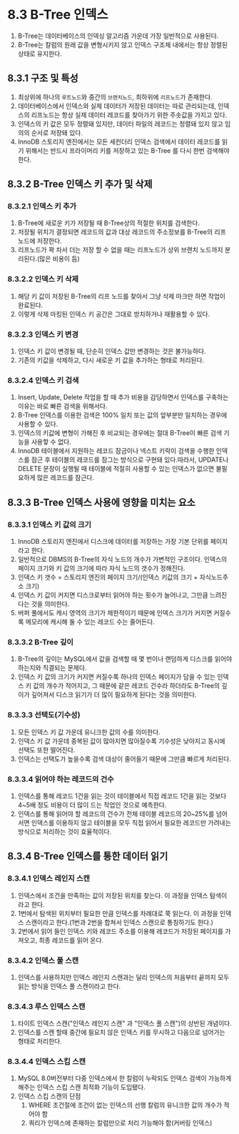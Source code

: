 # 8.3 B-Tree 인덱스

1. B-Tree는 데이터베이스의 인덱싱 알고리즘 가운데 가장 일반적으로 사용된다.
2. B-Tree는 칼럼의 원래 값을 변형시키지 않고 인덱스 구조체 내에서는 항상 정렬된 상태로 유지한다.

## 8.3.1 구조 및 특성

1. 최상위에 하나의 `루트노드`와 중간의 `브랜치노드`, 최하위에 `리프노드`가 존재한다.
2. 데이터베이스에서 인덱스와 실제 데이터가 저장된 데이터는 따로 관리되는데, 인덱스의 리프노드는 항상 실제 데이터 레코드를 찾아가기 위한 주솟값을 가지고 있다.
3. 인덱스의 키 값은 모두 정렬돼 있지만, 데이터 파일의 레코드는 정렬돼 있지 않고 임의의 순서로 저장돼 있다.
4. InnoDB 스토리지 엔진에서는 모든 세컨더리 인덱스 검색에서 데이터 레코드를 읽기 위해서는 반드시 프라이머리 키를 저장하고 있는 B-Tree 를 다시 한번 검색해야 한다.

## 8.3.2 B-Tree 인덱스 키 추가 및 삭제

### 8.3.2.1 인덱스 키 추가

1. B-Tree에 새로운 키가 저장될 때 B-Tree상의 적절한 위치를 검색한다.
2. 저장될 위치가 결정되면 레코드의 값과 대상 레코드의 주소정보를 B-Tree의 리프 노드에 저장한다.
3. 리프노드가 꽉 차서 더는 저장 할 수 없을 때는 리프노드가 상위 브랜치 노드까지 분리된다.(많은 비용이 듬)

### 8.3.2.2 인덱스 키 삭제

1. 해당 키 값이 저장된 B-Tree의 리프 노드를 찾아서 그냥 삭제 마크만 하면 작업이 완료된다.
2. 이렇게 삭제 마킹된 인덱스 키 공간은 그대로 방치하거나 재활용할 수 있다.

### 8.3.2.3 인덱스 키 변경

1. 인덱스 키 값이 변경될 때, 단순히 인덱스 값만 변경하는 것은 불가능하다.
2. 기존의 키값을 삭제하고, 다시 새로운 키 값을 추가하는 형태로 처리된다.

### 8.3.2.4 인덱스 키 검색

1. Insert, Update, Delete 작업을 할 때 추가 비용을 감당하면서 인덱스를 구축하는 이유는 바로 빠른 검색을 위해서다.
2. B-Tree 인덱스를 이용한 검색은 100% 일치 또는 값의 앞부분만 일치하는 경우에 사용할 수 있다.
3. 인덱스의 키값에 변형이 가해진 후 비교되는 경우에는 절대 B-Tree이 빠른 검색 기능을 사용핳 수 없다.
4. InnoDB 테이블에서 지원하는 레코드 잠금이나 넥스트 키락이 검색을 수행한 인덱스를 잠근 후 테이블의 레코드를 잠그는 방식으로 구현돼 있다.따라서, UPDATE나 DELETE 문장이 실행될 때 테이블에 적절히
   사용할 수 있는 인덱스가 없으면 불필요하게 많은 레코드를 잠근다.

## 8.3.3 B-Tree 인덱스 사용에 영향을 미치는 요소

### 8.3.3.1 인덱스 키 값의 크기

1. InnoDB 스토리지 엔진에서 디스크에 데이터를 저장하는 가장 기본 단위를 페이지라고 한다.
2. 일반적으로 DBMS의 B-Tree의 자식 노드의 개수가 가변적인 구조이다. 인덱스의 페이지 크기와 키 값의 크기에 따라 자식 노드의 갯수가 정해진다.
3. 인덱스 키 갯수 = 스토리지 엔진의 페이지 크기/(인덱스 키값의 크기 + 자식노드주소 크기)
4. 인덱스 키 값이 커지면 디스크로부터 읽어야 하는 횟수가 늘어나고, 그만큼 느려진다는 것을 의미한다.
5. 버퍼 풀에서도 캐시 영역의 크기가 제한적이기 때문에 인덱스 크기가 커지면 커질수록 메모리에 캐시해 둘 수 있는 레코드 수는 줄어든다.

### 8.3.3.2 B-Tree 깊이

1. B-Tree의 깊이는 MySQL에서 값을 검색할 때 몇 번이나 랜덤하게 디스크를 읽어야 하는지와 직결되는 문제다.
2. 인덱스 키 값의 크기가 커지면 커질수록 하나의 인덱스 페이지가 담을 수 있는 인덱스 키 값의 개수가 적어지고, 그 때문에 같은 레코드 건수라 하더라도 B-Tree의 깊이가 깊어져서 디스크 읽기가 더 많이
   필요하게 된다는 것을 의미한다.

### 8.3.3.3 선택도(기수성)

1. 모든 인덱스 키 값 가운데 유니크한 값의 수를 의미한다.
2. 인덱스 키 값 가운데 중복된 값이 많아지면 많아질수록 기수성은 낮아지고 동시에 선택도 또한 떨어진다.
3. 인덱스는 선택도가 높을수록 검색 대상이 줄어들기 때문에 그만큼 빠르게 처리된다.

### 8.3.3.4 읽어야 하는 레코드의 건수

1. 인덱스를 통해 레코드 1건을 읽는 것이 테이블에서 직접 레코드 1건을 읽는 것보다 4~5배 정도 비용이 더 많이 드는 작업인 것으로 예측한다.
2. 인덱스를 통해 읽어야 할 레코드의 건수가 전체 테이블 레코드의 20~25%를 넘어서면 인덱스를 이용하지 않고 테이블을 모두 직접 읽어서 필요한 레코드만 가려내는 방식으로 처리하는 것이 효율적이다.

## 8.3.4 B-Tree 인덱스를 통한 데이터 읽기

### 8.3.4.1 인덱스 레인지 스캔

1. 인덱스에서 조건을 만족하는 값이 저장된 위치를 찾는다. 이 과정을 인덱스 탐색이라고 한다.
2. 1번에서 탐색된 위치부터 필요한 만큼 인덱스를 차례대로 쭉 읽는다. 이 과정을 인덱스 스캔이라고 한다.(1번과 2번을 합쳐서 인덱스 스캔으로 통칭하기도 한다.)
3. 2번에서 읽어 들인 인덱스 키와 레코드 주소를 이용해 레코드가 저장된 페이지를 가져오고, 최종 레코드를 읽어 온다.

### 8.3.4.2 인덱스 풀 스캔

1. 인덱스를 사용하지만 인덱스 레인지 스캔과는 달리 인덱스의 처음부터 끝까지 모두 읽는 방식을 인덱스 풀 스캔이라고 한다.

### 8.3.4.3 루스 인덱스 스캔

1. 타이트 인덱스 스캔("인덱스 레인지 스캔" 과 "인덱스 풀 스캔")의 상반된 개념이다.
2. 인덱스를 스캔 할때 중간에 필요치 않은 인덱스 키를 무시하고 다음으로 넘어가는 형태로 처리한다.

### 8.3.4.4 인덱스 스킵 스캔

1. MySQL 8.0버전부터 다중 인덱스에서 한 칼럼이 누락되도 인덱스 검색이 가능하게 해주는 인덱스 스킵 스캔 최적화 기능이 도입됐다.
2. 인덱스 스킵 스캔의 단점
    1. WHERE 조건절에 조건이 없는 인덱스의 선행 칼럼의 유니크한 값의 개수가 적어야 함
    2. 쿼리가 인덱스에 존재하는 칼럼만으로 처리 가능해야 함(커버링 인덱스)
